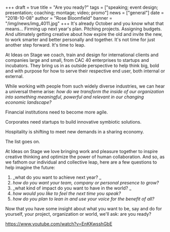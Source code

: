 +++
draft = true
title = "Are you ready?"
tags = ["speaking; event design; presentation; coaching; montage; video; promo"]
news = ["general"]
date = "2018-10-08"
author = "Rose Bloomfield"
banner = "/img/news/img_4011.jpg"
+++
It's already October and you know what that means... Firming up next year's plan. Pitching projects. Assigning budgets. And ultimately getting creative about how expire the old and invite the new, to work smarter and better personally and together. It's not time for just another step forward. It's time to leap.

At Ideas on Stage we coach, train and design for international clients and companies large and small, from CAC 40 enterprises to startups and incubators. They bring us in as outside perspective to help think big, bold and with purpose for how to serve their respective end user, both internal or external.

While working with people from such widely diverse industries, we can hear a universal theme arise: _how do we transform the inside of our organization into something meaningful, powerful and relevant in our changing economic landscape?_

Financial institutions need to become more agile. 

Corporates need startups to build innovative symbiotic solutions. 

Hospitality is shifting to meet new demands in a sharing economy.

The list goes on.

At Ideas on Stage we love bringing work and pleasure together to inspire creative thinking and optimize the power of human collaboration. And so, as we fathom our individual and collective leap, here are a few questions to help imagine the future: 

1. _what do you want to achieve next year? _
2. _how do you want your team, company or personal presence to grow?_
3. _what kind of impact do you want to have in the world? _
4. _how would you like to feel the next time you speak?_
5. _how do you plan to lean in and use your voice for the benefit of all?_

Now that you have some insight about what you want to be, say and do for yourself, your project, organization or world, we'll ask: are you ready?

<https://www.youtube.com/watch?v=EnKKwsshGbE>
